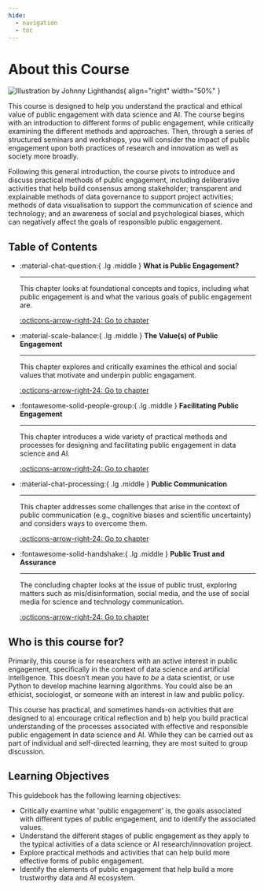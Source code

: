 ```yaml
---
hide:
  - navigation
  - toc
---
```


# About this Course

<div class="result" markdown>

  ![Illustration by Johnny Lighthands](https://raw.githubusercontent.com/alan-turing-institute/turing-commons/main/docs/assets/images/illustrations/discussion.png){ align="right" width="50%" }

  This course is designed to help you understand the practical and ethical value of public engagement with data science and AI.
  The course begins with an introduction to different forms of public engagement, while critically examining the different methods and approaches.
  Then, through a series of structured seminars and workshops, you will consider the impact of public engagement upon both practices of research and innovation as well as society more broadly.

  Following this general introduction, the course pivots to introduce and discuss practical methods of public engagement, including deliberative activities that help build consensus among stakeholder; transparent and explainable methods of data governance to support project activities; methods of data visualisation to support the communication of science and technology; and an awareness of social and psychological biases, which can negatively affect the goals of responsible public engagement.

</div>

## Table of Contents

<div class="grid cards" markdown>

-   :material-chat-question:{ .lg .middle } __What is Public Engagement?__

    ---

    This chapter looks at foundational concepts and topics, including what public engagement is and what the various goals of public engagement are.

    [:octicons-arrow-right-24: Go to chapter](chapter1/index.md)

-   :material-scale-balance:{ .lg .middle } __The Value(s) of Public Engagement__

    ---

    This chapter explores and critically examines the ethical and social values that motivate and underpin public engagament.

    [:octicons-arrow-right-24: Go to chapter](chapter2/index.md)

-   :fontawesome-solid-people-group:{ .lg .middle } __Facilitating Public Engagement__

    ---

    This chapter introduces a wide variety of practical methods and processes for designing and facilitating public engagement in data science and AI.

    [:octicons-arrow-right-24: Go to chapter](chapter3/index.md)

-   :material-chat-processing:{ .lg .middle } __Public Communication__

    ---

    This chapter addresses some challenges that arise in the context of public communication (e.g., cognitive biases and scientific uncertainty) and considers ways to overcome them.

    [:octicons-arrow-right-24: Go to chapter](chapter4/index.md)

-   :fontawesome-solid-handshake:{ .lg .middle } __Public Trust and Assurance__

    ---

    The concluding chapter looks at the issue of public trust, exploring matters such as mis/disinformation, social media, and the use of social media for science and technology communication.

    [:octicons-arrow-right-24: Go to chapter](chapter5/index.md)

</div>

## Who is this course for?

Primarily, this course is for researchers with an active interest in public engagement, specifically in the context of data science and artificial intelligence.
This doesn't mean you have *to be* a data scientist, or use Python to develop machine learning algorithms.
You could also be an ethicist, sociologist, or someone with an interest in law and public policy.

This course has practical, and sometimes hands-on activities that are designed to a) encourage critical reflection and b) help you build practical understanding of the processes associated with effective and responsible public engagement in data science and AI.
While they can be carried out as part of individual and self-directed learning, they are most suited to group discussion.

## Learning Objectives

This guidebook has the following learning objectives:

- Critically examine what 'public engagement' is, the goals associated with different types of public engagement, and to identify the associated values.
- Understand the different stages of public engagement as they apply to the typical activities of a data science or AI research/innovation project.
- Explore practical methods and activities that can help build more effective forms of public engagement.
- Identify the elements of public engagement that help build a more trustworthy data and AI ecosystem.
